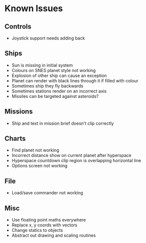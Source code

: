 # Known Issues

## Controls
- Joystick support needs adding back

## Ships
- Sun is missing in initial system
- Colours on SNES planet style not working
- Explosion of other ship can cause an exception
- Planet can render with black lines through it if filled with colour
- Sometimes ship they fly backwards
- Sometimes stations render on an incorrect axis
- Missiles can be targeted against asteroids?

## Missions
- Ship and text in mission brief doesn't clip correctly

## Charts
- Find planet not working
- Incorrect distance show on current planet after hyperspace
- Hyperspace countdown clip region is overlapping horizontal line
- Options screen not working

## File
- Load/save commander not working

## Misc
- Use floating point maths everywhere
- Replace x, y coords with vectors
- Change statics to objects
- Abstract out drawing and scaling routines